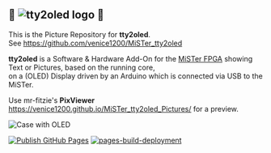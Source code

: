 ## 👾 ![tty2oled logo](https://github.com/venice1200/MiSTer_tty2oled/blob/main/Pictures/tty2oled_logo_120x46_blue_black.png?raw=true) 👾  
  
This is the Picture Repository for **tty2oled**.  
See https://github.com/venice1200/MiSTer_tty2oled  
  
**tty2oled** is a Software & Hardware Add-On for the [MiSTer FPGA](https://github.com/MiSTer-devel) showing Text or Pictures, based on the running core,  
on a (OLED) Display driven by an Arduino which is connected via USB to the MiSTer.  
  
Use mr-fitzie's **PixViewer** https://venice1200.github.io/MiSTer_tty2oled_Pictures/ for a preview.
  
![Case with OLED](https://github.com/venice1200/MiSTer_tty2oled/blob/main/Pictures/tty2oled_video.gif?raw=true)  
  
[![Publish GitHub Pages](https://github.com/venice1200/MiSTer_tty2oled_Pictures/actions/workflows/publish_github_pages.yml/badge.svg)](https://github.com/venice1200/MiSTer_tty2oled_Pictures/actions/workflows/publish_github_pages.yml) [![pages-build-deployment](https://github.com/venice1200/MiSTer_tty2oled_Pictures/actions/workflows/pages/pages-build-deployment/badge.svg)](https://github.com/venice1200/MiSTer_tty2oled_Pictures/actions/workflows/pages/pages-build-deployment)
 
